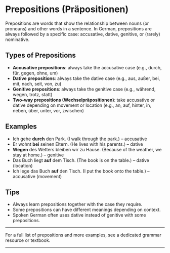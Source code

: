 # Prepositions (Präpositionen)

Prepositions are words that show the relationship between nouns (or pronouns) and other words in a sentence. In German, prepositions are always followed by a specific case: accusative, dative, genitive, or (rarely) nominative.

## Types of Prepositions

- **Accusative prepositions**: always take the accusative case (e.g., durch, für, gegen, ohne, um)
- **Dative prepositions**: always take the dative case (e.g., aus, außer, bei, mit, nach, seit, von, zu)
- **Genitive prepositions**: always take the genitive case (e.g., während, wegen, trotz, statt)
- **Two-way prepositions (Wechselpräpositionen)**: take accusative or dative depending on movement or location (e.g., an, auf, hinter, in, neben, über, unter, vor, zwischen)

## Examples

- Ich gehe **durch** den Park. (I walk through the park.) – accusative
- Er wohnt **bei** seinen Eltern. (He lives with his parents.) – dative
- **Wegen** des Wetters bleiben wir zu Hause. (Because of the weather, we stay at home.) – genitive
- Das Buch liegt **auf** dem Tisch. (The book is on the table.) – dative (location)
- Ich lege das Buch **auf** den Tisch. (I put the book onto the table.) – accusative (movement)

## Tips

- Always learn prepositions together with the case they require.
- Some prepositions can have different meanings depending on context.
- Spoken German often uses dative instead of genitive with some prepositions.

---

For a full list of prepositions and more examples, see a dedicated grammar resource or textbook.

---